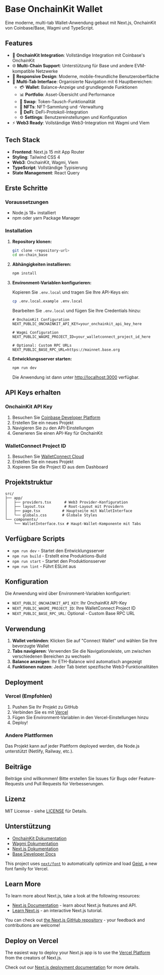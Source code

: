 # Base OnchainKit Wallet

Eine moderne, multi-tab Wallet-Anwendung gebaut mit Next.js, OnchainKit von Coinbase/Base, Wagmi und TypeScript.

## Features

- 🔗 **OnchainKit Integration**: Vollständige Integration mit Coinbase's OnchainKit
- 🌐 **Multi-Chain Support**: Unterstützung für Base und andere EVM-kompatible Netzwerke
- 📱 **Responsive Design**: Moderne, mobile-freundliche Benutzeroberfläche
- 🔄 **Multi-Tab Interface**: Organisierte Navigation mit 6 Hauptbereichen:
  - 💳 **Wallet**: Balance-Anzeige und grundlegende Funktionen
  - 📊 **Portfolio**: Asset-Übersicht und Performance
  - 🔄 **Swap**: Token-Tausch-Funktionalität
  - 🎨 **NFTs**: NFT-Sammlung und -Verwaltung
  - 🏦 **DeFi**: DeFi-Protokoll-Integration
  - ⚙️ **Settings**: Benutzereinstellungen und Konfiguration
- ⚡ **Web3 Ready**: Vollständige Web3-Integration mit Wagmi und Viem

## Tech Stack

- **Frontend**: Next.js 15 mit App Router
- **Styling**: Tailwind CSS 4
- **Web3**: OnchainKit, Wagmi, Viem
- **TypeScript**: Vollständige Typisierung
- **State Management**: React Query

## Erste Schritte

### Voraussetzungen

- Node.js 18+ installiert
- npm oder yarn Package Manager

### Installation

1. **Repository klonen:**
   ```bash
   git clone <repository-url>
   cd on-chain_base
   ```

2. **Abhängigkeiten installieren:**
   ```bash
   npm install
   ```

3. **Environment-Variablen konfigurieren:**
   
   Kopieren Sie `.env.local` und tragen Sie Ihre API-Keys ein:
   ```bash
   cp .env.local.example .env.local
   ```

   Bearbeiten Sie `.env.local` und fügen Sie Ihre Credentials hinzu:
   ```env
   # OnchainKit Configuration
   NEXT_PUBLIC_ONCHAINKIT_API_KEY=your_onchainkit_api_key_here
   
   # Wagmi Configuration  
   NEXT_PUBLIC_WAGMI_PROJECT_ID=your_walletconnect_project_id_here
   
   # Optional: Custom RPC URLs
   NEXT_PUBLIC_BASE_RPC_URL=https://mainnet.base.org
   ```

4. **Entwicklungsserver starten:**
   ```bash
   npm run dev
   ```

   Die Anwendung ist dann unter [http://localhost:3000](http://localhost:3000) verfügbar.

## API Keys erhalten

### OnchainKit API Key
1. Besuchen Sie [Coinbase Developer Platform](https://www.coinbase.com/developer-platform)
2. Erstellen Sie ein neues Projekt
3. Navigieren Sie zu den API-Einstellungen
4. Generieren Sie einen API-Key für OnchainKit

### WalletConnect Project ID
1. Besuchen Sie [WalletConnect Cloud](https://cloud.walletconnect.com/)
2. Erstellen Sie ein neues Projekt
3. Kopieren Sie die Project ID aus dem Dashboard

## Projektstruktur

```
src/
├── app/
│   ├── providers.tsx      # Web3 Provider-Konfiguration
│   ├── layout.tsx         # Root-Layout mit Providern
│   ├── page.tsx          # Hauptseite mit WalletInterface
│   └── globals.css       # Globale Styles
└── components/
    └── WalletInterface.tsx # Haupt-Wallet-Komponente mit Tabs
```

## Verfügbare Scripts

- `npm run dev` - Startet den Entwicklungsserver
- `npm run build` - Erstellt eine Produktions-Build
- `npm run start` - Startet den Produktionsserver
- `npm run lint` - Führt ESLint aus

## Konfiguration

Die Anwendung wird über Environment-Variablen konfiguriert:

- `NEXT_PUBLIC_ONCHAINKIT_API_KEY`: Ihr OnchainKit API-Key
- `NEXT_PUBLIC_WAGMI_PROJECT_ID`: Ihre WalletConnect Project ID
- `NEXT_PUBLIC_BASE_RPC_URL`: Optional - Custom Base RPC URL

## Verwendung

1. **Wallet verbinden**: Klicken Sie auf "Connect Wallet" und wählen Sie Ihre bevorzugte Wallet
2. **Tabs navigieren**: Verwenden Sie die Navigationsleiste, um zwischen verschiedenen Bereichen zu wechseln
3. **Balance anzeigen**: Ihr ETH-Balance wird automatisch angezeigt
4. **Funktionen nutzen**: Jeder Tab bietet spezifische Web3-Funktionalitäten

## Deployment

### Vercel (Empfohlen)
1. Pushen Sie Ihr Projekt zu GitHub
2. Verbinden Sie es mit [Vercel](https://vercel.com)
3. Fügen Sie Environment-Variablen in den Vercel-Einstellungen hinzu
4. Deploy!

### Andere Plattformen
Das Projekt kann auf jeder Plattform deployed werden, die Node.js unterstützt (Netlify, Railway, etc.).

## Beiträge

Beiträge sind willkommen! Bitte erstellen Sie Issues für Bugs oder Feature-Requests und Pull Requests für Verbesserungen.

## Lizenz

MIT License - siehe [LICENSE](LICENSE) für Details.

## Unterstützung

- [OnchainKit Dokumentation](https://onchainkit.xyz/)
- [Wagmi Dokumentation](https://wagmi.sh/)
- [Next.js Dokumentation](https://nextjs.org/docs)
- [Base Developer Docs](https://docs.base.org/)

This project uses [`next/font`](https://nextjs.org/docs/app/building-your-application/optimizing/fonts) to automatically optimize and load [Geist](https://vercel.com/font), a new font family for Vercel.

## Learn More

To learn more about Next.js, take a look at the following resources:

- [Next.js Documentation](https://nextjs.org/docs) - learn about Next.js features and API.
- [Learn Next.js](https://nextjs.org/learn) - an interactive Next.js tutorial.

You can check out [the Next.js GitHub repository](https://github.com/vercel/next.js) - your feedback and contributions are welcome!

## Deploy on Vercel

The easiest way to deploy your Next.js app is to use the [Vercel Platform](https://vercel.com/new?utm_medium=default-template&filter=next.js&utm_source=create-next-app&utm_campaign=create-next-app-readme) from the creators of Next.js.

Check out our [Next.js deployment documentation](https://nextjs.org/docs/app/building-your-application/deploying) for more details.
